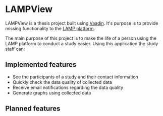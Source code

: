 # LAMPView

LAMPView is a thesis project built using [Vaadin](https://vaadin.com/). It's purpose is to provide missing functionality to
the [LAMP platform](https://docs.lamp.digital/).

The main purpose of this project is to make the life of a person using the LAMP platform to conduct a study easier. Using
this application the study staff can:

## Implemented features

- See the participants of a study and their contact information
- Quickly check the data quality of collected data 
- Receive email notifications regarding the data quality
- Generate graphs using collected data

## Planned features